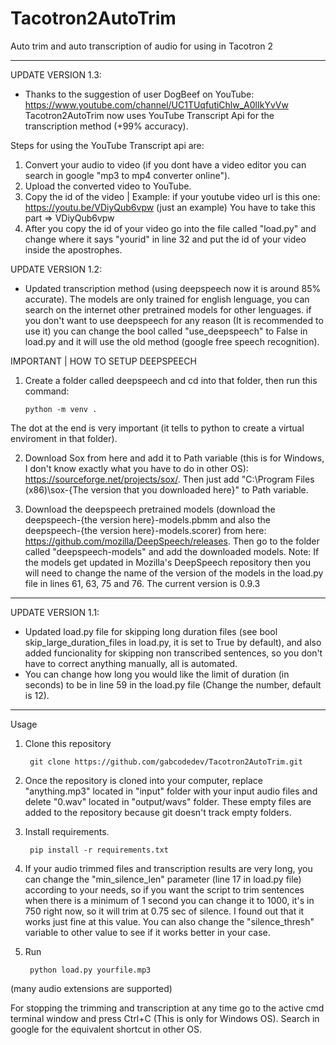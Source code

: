 # Tacotron2AutoTrim
Auto trim and auto transcription of audio for using in Tacotron 2

---------------------------------------------------------------------------------------------------------------------------------------------------------------------------------

UPDATE VERSION 1.3:
 - Thanks to the suggestion of user DogBeef on YouTube: https://www.youtube.com/channel/UC1TUqfutiChlw_A0lIkYvVw
 Tacotron2AutoTrim now uses YouTube Transcript Api for the transcription method (+99% accuracy).
 
Steps for using the YouTube Transcript api are:
  1. Convert your audio to video (if you dont have a video editor you can search in google "mp3 to mp4 converter online").
  2. Upload the converted video to YouTube.
  3. Copy the id of the video | Example: if your youtube video url is this one: https://youtu.be/VDiyQub6vpw (just an example) You have to take this part => VDiyQub6vpw
  4. After you copy the id of your video go into the file called "load.py" and change where it says "yourid" in line 32 and put the id of your video inside the apostrophes.

UPDATE VERSION 1.2:
- Updated transcription method (using deepspeech now it is around 85% accurate). The models are only trained for english lenguage, you can search on the internet other pretrained models for other lenguages.
if you don't want to use deepspeech for any reason (It is recommended to use it) you can change the bool called "use_deepspeech" to False in load.py and it will use the old method (google free speech recognition).

IMPORTANT | HOW TO SETUP DEEPSPEECH
1. Create a folder called deepspeech and cd into that folder, then run this command: 
                                           
       python -m venv .

 The dot at the end is very important (it tells to python to create a virtual enviroment in that folder).

2. Download Sox from here and add it to Path variable (this is for Windows, I don't know exactly what you have to do in other OS): https://sourceforge.net/projects/sox/.
Then just add "C:\Program Files (x86)\sox-{The version that you downloaded here}" to Path variable.

3. Download the deepspeech pretrained models (download the deepspeech-{the version here}-models.pbmm and also the deepspeech-{the version here}-models.scorer) from here: https://github.com/mozilla/DeepSpeech/releases.
Then go to the folder called "deepspeech-models" and add the downloaded models. 
Note: If the models get updated in Mozilla's DeepSpeech repository then you will need to change the name of the version of the models in the load.py file in lines 61, 63, 75 and 76. The current version is 0.9.3

---------------------------------------------------------------------------------------------------------------------------------------------------------------------------------

UPDATE VERSION 1.1:
- Updated load.py file for skipping long duration files (see bool skip_large_duration_files in load.py, it is set to True by default), and also added funcionality for skipping non transcribed sentences, so you don't have to correct anything manually,         all is automated. 
- You can change how long you would like the limit of duration (in seconds) to be in line 59 in the load.py file (Change the number, default is 12).

---------------------------------------------------------------------------------------------------------------------------------------------------------------------------------

Usage
1. Clone this repository

        git clone https://github.com/gabcodedev/Tacotron2AutoTrim.git

2. Once the repository is cloned into your computer, replace "anything.mp3" located in "input" folder with your input audio files and delete "0.wav" located in "output/wavs" folder. 
These empty files are added to the repository because git doesn't track empty folders.

3. Install requirements.
   
        pip install -r requirements.txt


4. If your audio trimmed files and transcription results are very long, you can change the "min_silence_len" parameter (line 17 in load.py file) according to your needs, so if you want the script to trim sentences when there is a minimum of 1 second you can change it to 1000, it's in 750 right now, so it will trim at 0.75 sec of silence. I found out that it works just fine at this value. You can also change the "silence_thresh" variable to other value to see if it works better in your case.

5. Run
   
        python load.py yourfile.mp3  

(many audio extensions are supported)

For stopping the trimming and transcription at any time go to the active cmd terminal window and press Ctrl+C (This is only for Windows OS). Search in google for the equivalent shortcut in other OS.
